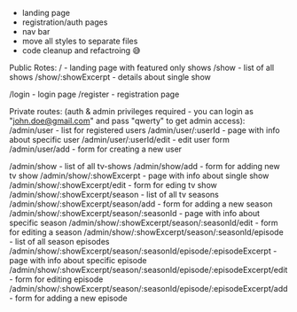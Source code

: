 - landing page
- registration/auth pages
- nav bar
- move all styles to separate files
- code cleanup and refactroing 😅

Public Rotes:
/ - landing page with featured only shows
/show - list of all shows
/show/:showExcerpt - details about single show

/login - login page
/register - registration page

Private routes: (auth & admin privileges required - you can login as "john.doe@gmail.com" and pass "qwerty" to get admin access):
/admin/user - list for registered users
/admin/user/:userId - page with info about specific user
/admin/user/:userId/edit - edit user form
/admin/user/add - form for creating a new user

/admin/show - list of all tv-shows
/admin/show/add - form for adding new tv show
/admin/show/:showExcerpt - page with info about single show
/admin/show/:showExcerpt/edit - form for eding tv show
/admin/show/:showExcerpt/season - list of all tv seasons
/admin/show/:showExcerpt/season/add - form for adding a new season
/admin/show/:showExcerpt/season/:seasonId - page with info about specific season
/admin/show/:showExcerpt/season/:seasonId/edit - form for editing a season
/admin/show/:showExcerpt/season/:seasonId/episode - list of all season episodes
/admin/show/:showExcerpt/season/:seasonId/episode/:episodeExcerpt - page with info about specific episode
/admin/show/:showExcerpt/season/:seasonId/episode/:episodeExcerpt/edit - form for editing episode
/admin/show/:showExcerpt/season/:seasonId/episode/:episodeExcerpt/add - form for adding a new episode
